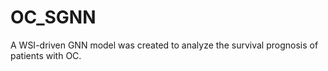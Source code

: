 # OC_SGNN
A WSI-driven GNN model was created to analyze the survival prognosis of patients with OC.
